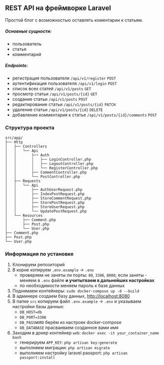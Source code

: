 ## REST API на фреймворке Laravel
Простой блог с возможностью оставлять коментарии к статьям.
##### Основные сущности: 
- пользователь
- статья
- комментарий
##### Endpoints:
- регистрация пользователя ```/api/v1/register``` ```POST```
- аутентификация пользователя ```/api/v1/login``` ```POST```
- список всех статей ```/api/v1/posts``` ```GET```
- просмотр статьи ```/api/v1/posts/{id}``` ```GET```
- создание статьи ```/api/v1/posts``` ```POST```
- редактирование статьи ```/api/v1/posts/{id}``` ```PATCH```
- удаление статьи ```/api/v1/posts/{id}``` ```DELETE```
- добавление комментария к статье ```/api/v1/posts/{id}/comments``` ```POST```

### Структура проекта
```
src/app/
├── Http
│   ├── Controllers
│   │   └── Api
│   │       ├── Auth
│   │       │   ├── LoginController.php
│   │       │   ├── LogoutController.php
│   │       │   └── RegisterController.php
│   │       ├── CommentController.php
│   │       └── PostController.php
│   ├── Requests
│   │   └── Api
│   │       ├── AuthUserRequest.php
│   │       ├── IndexPostRequest.php
│   │       ├── StoreCommentRequest.php
│   │       ├── StorePostRequest.php
│   │       ├── StoreUserRequest.php
│   │       └── UpdatePostRequest.php
│   └── Resources
│       ├── Comment.php
│       ├── Post.php
│       └── User.php
├── Comment.php
├── Post.php
└── User.php
```

### Информация по установке
1. Клонируем репозиторий
2. В корне копируем ```.env.example``` -> ```.env```
   - проверяем не заняты ли порты: ```80```, ```3306```, ```8080```; если заняты - меняем в ```.env``` файле **и учитытваем в дальнейших настройках**
   - по необходимости меняем пароль к базе данных
3. Поднимаем контейнеры: ```sudo docker-compose up -d --build```
4. В админере создаем базу данных, [http://localhost:8080](http://localhost:8080)
5. В папке ```src``` копируем файл ```.env.example``` -> ```.env``` и указываем настройки базы данных:
   - ```DB_HOST=db```
   - ```DB_PORT=3306```
   - ```DB_PASSWORD``` берём из настроек docker-compose
   - ```DB_DATABASE``` прасваиваем созданное вами имя
6. Заходим в докер контейнер ```web```: ```docker exec -it your_container_name bash```
   - генерируем ```APP_KEY```: ```php artisan key:generate```
   - выполняем миграции: ```php artisan migrate```
   - выполняем настройку laravel passport: ```php artisan passport:install```

